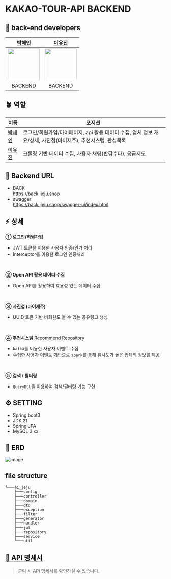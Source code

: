 # KAKAO-TOUR-API BACKEND
<!--①②③④⑤⑥⑦⑧⑨⑩-->
##  🍊 back-end developers
|[박해인](https://github.com/femmefatalehaein)|[이유진](https://github.com/yyujin1231)|
|:---:|:---:|
| <img src="https://avatars.githubusercontent.com/u/75514808?v=4" width="100">  |<img src="https://avatars.githubusercontent.com/u/118620724?v=4" width="100">|
|BACKEND| BACKEND |

## 🪴 역할
| 이름 | 포지션 |
| --- | --- | 
| [박해인](https://github.com/femmefatalehaein) | 로그인/회원가입/마이페이지, api 활용 데이터 수집, 업체 정보 개요/상세, 사진첩(마이제주), 추천시스템, 관심목록 |
| [이유진](https://github.com/yyujin1231) | 크롤링 기반 데이터 수집, 사용자 채팅(반갑수다), 응급지도|


## 🔗 Backend URL
- BACK </br>
  https://back.ijeju.shop
- swagger </br>
  https://back.ijeju.shop/swagger-ui/index.html
  

## ⚡️ 상세
**① 로그인/회원가입**
- JWT 토큰을 이용한 사용자 인증/인가 처리
- Interceptor를 이용한 로그인 인증처리
</br>

**② Open API 활용 데이터 수집**
- Open API를 활용하여 효용성 있는 데이터 수집
</br>

**③ 사진첩 (마이제주)**
- UUID 토큰 기반 비회원도 볼 수 있는 공유링크 생성
</br>

**④ 추천시스템**  [Recommend Repository](https://github.com/KAKAO-TOUR-API-CONTEST/kakao-recommendation)
- `kafka`를 이용한 사용자 이벤트 수집
-  수집한 사용자 이벤트 기반으로 `spark`를 통해 유사도가 높은 업체의 정보를 제공
</br>

**⑤ 검색 / 필터링**
- `QueryDSL`을 이용하여 검색/필터링 기능 구현


## ⚙️ SETTING
- Spring boot3
- JDK 21
- Spring JPA
- MySQL 3.xx

## 📎 ERD
![image](https://github.com/user-attachments/assets/550d130b-9ac9-4d66-a4e1-3788aa1f0739)

##  file structure
```
└───ai_jeju
    ├───config
    ├───controller
    ├───domain
    ├───dto
    ├───exception
    ├───filter
    ├───generator
    ├───handler
    ├───jwt
    ├───repository
    ├───service
    └───util
```

## [🍏 API 명세서](....)
> 클릭 시 API 명세서를 확인하실 수 있습니다.

<br/><br/>
